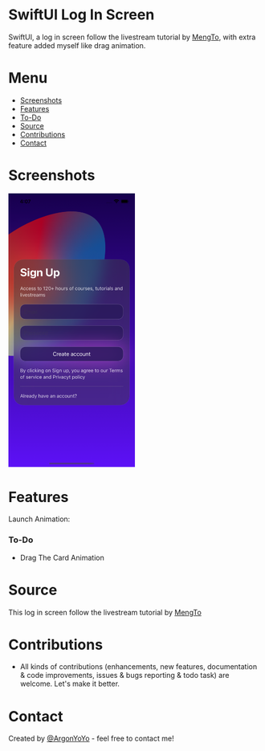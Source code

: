 # SwiftUI Log In Screen
SwiftUI, a log in screen follow the livestream tutorial by [MengTo](https://twitter.com/MengTo), with extra feature added myself like drag animation.


# Menu
* [Screenshots](#screenshots)
* [Features](#features)
* [To-Do](#to-do)
* [Source](#source)
* [Contributions](#contributions)
* [Contact](#contact)


# Screenshots

<img src= "ReadmeSources/MengLogInScreen.png" width = 50% height = 50%>

# Features
Launch Animation: 




### To-Do
* Drag The Card Animation


# Source
This log in screen follow the livestream tutorial by [MengTo](https://twitter.com/MengTo)


# Contributions

* All kinds of contributions (enhancements, new features, documentation & code improvements, issues & bugs reporting & todo task) are welcome. Let's make it better.

# Contact
Created by [@ArgonYoYo](https://twitter.com/ArgonYoYo) - feel free to contact me!
